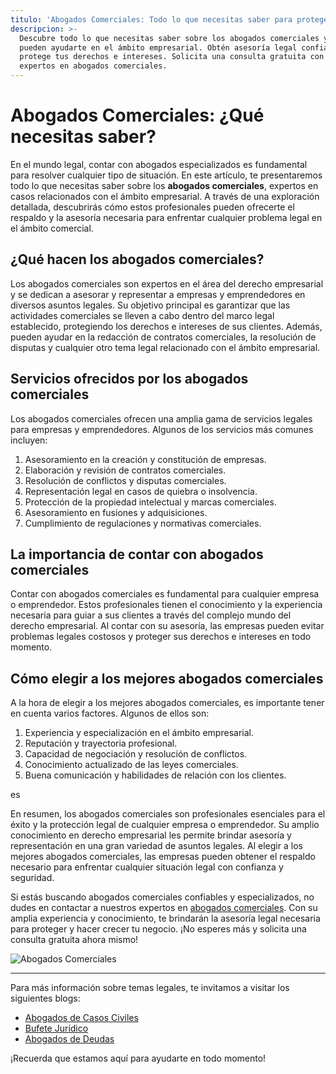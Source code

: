 ```yaml
---
titulo: 'Abogados Comerciales: Todo lo que necesitas saber para proteger tu negocio'
descripcion: >-
  Descubre todo lo que necesitas saber sobre los abogados comerciales y cómo
  pueden ayudarte en el ámbito empresarial. Obtén asesoría legal confiable y
  protege tus derechos e intereses. Solicita una consulta gratuita con nuestros
  expertos en abogados comerciales.
---
```


# Abogados Comerciales: ¿Qué necesitas saber?



En el mundo legal, contar con abogados especializados es fundamental para resolver cualquier tipo de situación. En este artículo, te presentaremos todo lo que necesitas saber sobre los **abogados comerciales**, expertos en casos relacionados con el ámbito empresarial. A través de una exploración detallada, descubrirás cómo estos profesionales pueden ofrecerte el respaldo y la asesoría necesaria para enfrentar cualquier problema legal en el ámbito comercial.

## ¿Qué hacen los abogados comerciales?

Los abogados comerciales son expertos en el área del derecho empresarial y se dedican a asesorar y representar a empresas y emprendedores en diversos asuntos legales. Su objetivo principal es garantizar que las actividades comerciales se lleven a cabo dentro del marco legal establecido, protegiendo los derechos e intereses de sus clientes. Además, pueden ayudar en la redacción de contratos comerciales, la resolución de disputas y cualquier otro tema legal relacionado con el ámbito empresarial.

## Servicios ofrecidos por los abogados comerciales

Los abogados comerciales ofrecen una amplia gama de servicios legales para empresas y emprendedores. Algunos de los servicios más comunes incluyen:

1. Asesoramiento en la creación y constitución de empresas.
2. Elaboración y revisión de contratos comerciales.
3. Resolución de conflictos y disputas comerciales.
4. Representación legal en casos de quiebra o insolvencia.
5. Protección de la propiedad intelectual y marcas comerciales.
6. Asesoramiento en fusiones y adquisiciones.
7. Cumplimiento de regulaciones y normativas comerciales.

## La importancia de contar con abogados comerciales

Contar con abogados comerciales es fundamental para cualquier empresa o emprendedor. Estos profesionales tienen el conocimiento y la experiencia necesaria para guiar a sus clientes a través del complejo mundo del derecho empresarial. Al contar con su asesoría, las empresas pueden evitar problemas legales costosos y proteger sus derechos e intereses en todo momento.

## Cómo elegir a los mejores abogados comerciales

A la hora de elegir a los mejores abogados comerciales, es importante tener en cuenta varios factores. Algunos de ellos son:

1. Experiencia y especialización en el ámbito empresarial.
2. Reputación y trayectoria profesional.
3. Capacidad de negociación y resolución de conflictos.
4. Conocimiento actualizado de las leyes comerciales.
5. Buena comunicación y habilidades de relación con los clientes.

es

En resumen, los abogados comerciales son profesionales esenciales para el éxito y la protección legal de cualquier empresa o emprendedor. Su amplio conocimiento en derecho empresarial les permite brindar asesoría y representación en una gran variedad de asuntos legales. Al elegir a los mejores abogados comerciales, las empresas pueden obtener el respaldo necesario para enfrentar cualquier situación legal con confianza y seguridad.

Si estás buscando abogados comerciales confiables y especializados, no dudes en contactar a nuestros expertos en [abogados comerciales](abogados-comerciales). Con su amplia experiencia y conocimiento, te brindarán la asesoría legal necesaria para proteger y hacer crecer tu negocio. ¡No esperes más y solicita una consulta gratuita ahora mismo!

![Abogados Comerciales](./img/abogados-comerciales-1.webp)




---




Para más información sobre temas legales, te invitamos a visitar los siguientes blogs:




- [Abogados de Casos Civiles](abogados-de-casos-civiles)
- [Bufete Jurídico](bufete-juridico)
- [Abogados de Deudas](abogados-deudas)




¡Recuerda que estamos aquí para ayudarte en todo momento!



